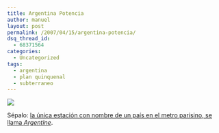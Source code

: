 ```yaml
---
title: Argentina Potencia
author: manuel
layout: post
permalink: /2007/04/15/argentina-potencia/
dsq_thread_id:
  - 68371564
categories:
  - Uncategorized
tags:
  - argentina
  - plan quinquenal
  - subterraneo
---
```

![][1]

Sépalo: [la única estación con nombre de un país en el metro parisino, se llama *Argentine*][2].

 [1]: http://farm1.static.flickr.com/234/460499657_35681000c3.jpg
 [2]: http://en.wikipedia.org/wiki/Argentine_%28Paris_M%C3%A9tro%29